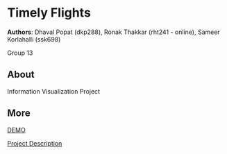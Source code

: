 # Timely Flights
**Authors**: Dhaval Popat (dkp288), Ronak Thakkar (rht241 - online), Sameer Korlahalli (ssk698)

Group 13

## About
Information Visualization Project

## More
[DEMO](https://nyu-vis-fall2018.github.io/project-template/)

[Project Description](project.pdf)
